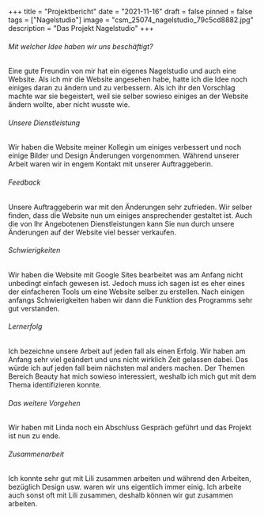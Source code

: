 +++
title = "Projektbericht"
date = "2021-11-16"
draft = false
pinned = false
tags = ["Nagelstudio"]
image = "csm_25074_nagelstudio_79c5cd8882.jpg"
description = "Das Projekt Nagelstudio"
+++
###### Mit welcher Idee haben wir uns beschäftigt?

Eine gute Freundin von mir hat ein eigenes Nagelstudio und auch eine Website. Als ich mir die Website angesehen habe, hatte ich die Idee noch einiges daran zu ändern und zu verbessern. Als ich ihr den Vorschlag machte war sie begeistert, weil sie selber sowieso einiges an der Website ändern wollte, aber nicht wusste wie. 

###### Unsere Dienstleistung

Wir haben die Website meiner Kollegin um einiges verbessert und noch einige Bilder und Design Änderungen vorgenommen. Während unserer Arbeit waren wir in engem Kontakt mit unserer Auftraggeberin. 

###### Feedback

Unsere Auftraggeberin war mit den Änderungen sehr zufrieden. Wir selber finden, dass die Website nun um einiges ansprechender gestaltet ist. Auch die von Ihr Angebotenen Dienstleistungen kann Sie nun durch unsere Änderungen auf der Website viel besser verkaufen. 

###### Schwierigkeiten

Wir haben die Website mit Google Sites bearbeitet was am Anfang nicht unbedingt einfach gewesen ist. Jedoch muss ich sagen ist es eher eines der einfacheren Tools um eine Website selber zu erstellen. Nach einigen anfangs Schwierigkeiten haben wir dann die Funktion des Programms sehr gut verstanden. 

###### Lernerfolg

Ich bezeichne unsere Arbeit auf jeden fall als einen Erfolg. Wir haben am Anfang sehr viel geändert und uns nicht wirklich Zeit gelassen dabei. Das würde ich auf jeden fall beim nächsten mal anders machen. Der Themen Bereich Beauty hat mich sowieso interessiert, weshalb ich mich gut mit dem Thema identifizieren konnte. 

###### Das weitere Vorgehen

Wir haben mit Linda noch ein Abschluss Gespräch geführt und das Projekt ist nun zu ende. 

###### Zusammenarbeit

Ich konnte sehr gut mit Lili zusammen arbeiten und während den Arbeiten, bezüglich Design usw. waren wir uns eigentlich immer einig. Ich arbeite auch sonst oft mit Lili zusammen, deshalb können wir gut zusammen arbeiten.